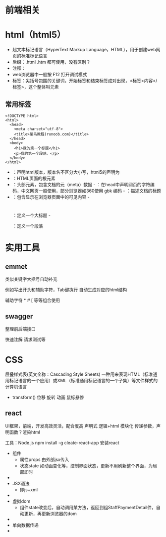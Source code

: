# 前端相关

# html（html5）
- 超文本标记语言（HyperText Markup Language，HTML），用于创建web网页的标准标记语言
- 后缀：.html .htm 都可使用，没有区别？
- 注释：<!-- 注释内容 -->
- web浏览器中一般按 F12 打开调试模式
- 标签：尖括号包围的关键词，开始标签和结束标签成对出现，<标签>内容</标签>，这个整体叫元素

## 常用标签
```
<!DOCTYPE html>
<html>
  <head>
    <meta charset="utf-8">
    <title>菜鸟教程(runoob.com)</title>
  </head>
  <body>
    <h1>我的第一个标题</h1>
    <p>我的第一个段落。</p>
  </body>
</html>
```
- <!DOCTYPE 版本名称>：声明html版本，版本名不区分大小写，html5的声明为<!DOCTYPE html>
- <html></html>：HTML页面的根元素
- <head></head>：头部元素，包含文档的元（meta）数据
  - <meta charset="编码名称">：在head中声明网页的字符编码，中文网页一般使用<meta charset="utf-8">，部分浏览器如360使用 gbk 编码
  - <title></title>：描述文档的标题
- <body></body>：包含显示在浏览器页面中的可见内容
  - <h1></h1>：定义一个大标题
  - <p></p>：定义一个段落



# 实用工具
## emmet

类似关键字大括号自动补充

例如写出开头和辅助字符，Tab键执行 自动生成对应的html结构

辅助字符 * # [ 等等组合使用


## swagger
整理前后端接口

快速注解
请求测试等


# CSS
层叠样式表(英文全称：Cascading Style Sheets)
一种用来表现HTML（标准通用标记语言的一个应用）或XML（标准通用标记语言的一个子集）等文件样式的计算机语言
- transform() 位移 旋转 动画 鼠标悬停


## react
UI框架，前端，开发高效灵活，配合度高
声明式 逻辑+html 模块化
传递参数，声明函数？渲染html

工具：Node.js
npm install -g cleate-react-app 安装react

- 组件
  - 属性props 由外部jsx传入
  - 状态state 如动画变化等，控制界面状态，更新不用刷新整个界面，为局部即时
-
- JSX语法
  - 即js+xml
-
- 虚拟dom
  - 组件state改变后，自动调用某方法，返回到组StaffPaymentDetail件，自动更新，再更新浏览器的dom
-
- 单向数据传递
-
